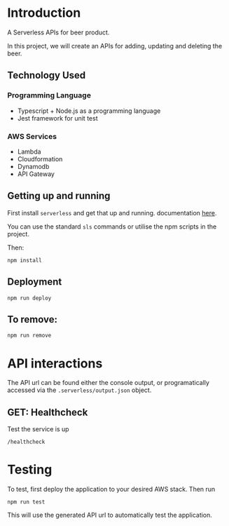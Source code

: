 # Introduction
A Serverless APIs for beer product.

In this project, we will create an APIs for adding, updating and deleting the beer.

## Technology Used

### Programming Language

- Typescript + Node.js as a programming language
- Jest framework for unit test

### AWS Services

- Lambda
- Cloudformation
- Dynamodb
- API Gateway

## Getting up and running
First install `serverless` and get that up and running. documentation [here](https://serverless.com/framework/docs/providers/aws/guide/quick-start/).

You can use the standard `sls` commands or utilise the npm scripts in the project.

Then:

```
npm install
```

## Deployment

```
npm run deploy
```

## To remove:
```
npm run remove
```

# API interactions
The API url can be found either the console output, or programatically accessed via the `.serverless/output.json` object.

## GET: Healthcheck
Test the service is up

```
/healthcheck
```

# Testing

To test, first deploy the application to your desired AWS stack.
Then run
```
npm run test
```

This will use the generated API url to automatically test the application.